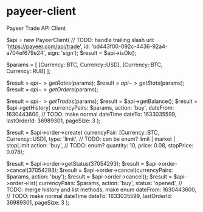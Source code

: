 # payeer-client
Payeer Trade API Client

$api = new PayeerClient(
    // TODO: handle trailing slash
    url: 'https://payeer.com/api/trade',
    id: 'bd443f00-092c-4436-92a4-a704ef679e24',
    sign: 'sign');
$result = $api->isOk();

$params = [
    [Currency::BTC, Currency::USD],
    [Currency::BTC, Currency::RUB]
];

$result = $api->getRates($params);
$result = $api->getStats($params);
$result = $api->getOrders($params);

$result = $api->getTrades($params);
$result = $api->getBalance();
$result = $api->getHistory(
    currencyPairs: $params,
    action: 'buy',
    dateFrom: 1630443600, // TODO: make normal dateTime
    dateTo: 1633035599,
    lastOrderId: 36989301,
    pageSize: 3
);

$result = $api->order->create(
    currencyPair: [Currency::BTC, Currency::USD],
    type: 'limit', // TODO: can be enum? limit | market | stopLimit
    action: 'buy', // TODO: enum?
    quantity: 10,
    price: 0.08,
    stopPrice: 0.078);

$result = $api->order->getStatus(37054293);
$result = $api->order->cancel(37054293);
$result = $api->order->cancel(currencyPairs: $params, action: 'buy');
$result = $api->order->cancel();
$result = $api->order->list(
    currencyPairs: $params,
    action: 'buy',
    status: 'opened', // TODO: merge history and list methods, make enum
    dateFrom: 1630443600, // TODO: make normal dateTime
    dateTo: 1633035599,
    lastOrderId: 36989301,
    pageSize: 3
);
